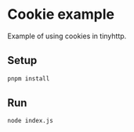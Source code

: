 # Cookie example

Example of using cookies in tinyhttp.

## Setup

```sh
pnpm install
```

## Run

```sh
node index.js
```
